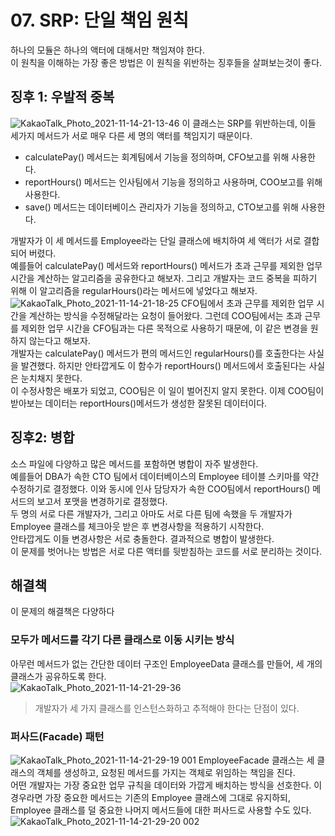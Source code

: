 # 07. SRP: 단일 책임 원칙
하나의 모듈은 하나의 액터에 대해서만 책임져야 한다.  
이 원칙을 이해하는 가장 좋은 방법은 이 원칙을 위반하는 징후들을 살펴보는것이 좋다.  

## 징후 1: 우발적 중복
![KakaoTalk_Photo_2021-11-14-21-13-46](https://user-images.githubusercontent.com/60125719/141680569-811c2dc5-3bad-47a5-b0a6-f8817d3289bd.jpeg)
이 클래스는 SRP를 위반하는데, 이들 세가지 메서드가 서로 매우 다른 세 명의 액터를 책임지기 때문이다.  
 - calculatePay() 메서드는 회계팀에서 기능을 정의하며, CFO보고를 위해 사용한다.
 - reportHours() 메서드는 인사팀에서 기능을 정의하고 사용하며, COO보고를 위해 사용한다.
 - save() 메서드는 데이터베이스 관리자가 기능을 정의하고, CTO보고를 위해 사용한다.

개발자가 이 세 메서드를 Employee라는 단일 클래스에 배치하여 세 액터가 서로 결합되어 버렸다.  
예를들어 calculatePay() 메서드와 reportHours() 메서드가 초과 근무를 제외한 업무 시간을 계산하는 알고리즘을 공유한다고 해보자. 그리고 개발자는 코드 중복을 피하기 위해 이 알고리즘을 regularHours()라는 메서드에 넣었다고 해보자.  
![KakaoTalk_Photo_2021-11-14-21-18-25](https://user-images.githubusercontent.com/60125719/141680705-ad61e276-4664-4c73-b035-1c6fc18baffe.jpeg)
CFO팀에서 초과 근무를 제외한 업무 시간을 계산하는 방식을 수정해달라는 요청이 들어왔다. 그런데 COO팀에서는 초과 근무를 제외한 업무 시간을 CFO팀과는 다른 목적으로 사용하기 때문에, 이 같은 변경을 원하지 않는다고 해보자.  
개발자는 calculatePay() 메서드가 편의 메서드인 regularHours()를 호출한다는 사실을 발견했다. 하지만 안타깝게도 이 함수가 reportHours() 메서드에서 호출된다는 사실은 눈치채지 못한다.  
이 수정사항은 배포가 되었고, COO팀은 이 일이 벌어진지 알지 못한다. 이제 COO팀이 받아보는 데이터는 reportHours()메서드가 생성한 잘못된 데이터이다.  

## 징후2: 병합
소스 파일에 다양하고 많은 메서드를 포함하면 병합이 자주 발생한다.  
예를들어 DBA가 속한 CTO 팀에서 데이터베이스의 Employee 테이블 스키마를 약간 수정하기로 결정했다. 이와 동시에 인사 담당자가 속한 COO팀에서 reportHours() 메서드의 보고서 포맷을 변경하기로 결정했다.  
두 명의 서로 다른 개발자가, 그리고 아마도 서로 다른 팀에 속했을 두 개발자가 Employee 클래스를 체크아웃 받은 후 변경사항을 적용하기 시작한다.  
안타깝게도 이들 변경사항은 서로 충돌한다. 결과적으로 병합이 발생한다.  
이 문제를 벗어나는 방법은 서로 다른 액터를 뒷받침하는 코드를 서로 분리하는 것이다.  

## 해결책
이 문제의 해결책은 다양하다 

### 모두가 메서드를 각기 다른 클래스로 이동 시키는 방식
아무런 메서드가 없는 간단한 데이터 구조인 EmployeeData 클래스를 만들어, 세 개의 클래스가 공유하도록 한다.  
![KakaoTalk_Photo_2021-11-14-21-29-36](https://user-images.githubusercontent.com/60125719/141681121-0ad540f5-90c1-4f29-be01-769b3414b524.jpeg)
> 개발자가 세 가지 클래스를 인스턴스화하고 추적해야 한다는 단점이 있다.

### 퍼사드(Facade) 패턴
![KakaoTalk_Photo_2021-11-14-21-29-19 001](https://user-images.githubusercontent.com/60125719/141681210-8ac850e2-2734-43c6-8cd1-b6668855bda2.jpeg)
EmployeeFacade 클래스는 세 클래스의 객체를 생성하고, 요청된 메서드를 가지는 객체로 위임하는 책임을 진다.  
어떤 개발자는 가장 중요한 업무 규칙을 데이터와 가깝게 배치하는 방식을 선호한다. 이 경우라면 가장 중요한 메서드는 기존의 Employee 클래스에 그대로 유지하되, Employee 클래스를 덜 중요한 나머지 메서드들에 대한 퍼사드로 사용할 수도 있다.  
![KakaoTalk_Photo_2021-11-14-21-29-20 002](https://user-images.githubusercontent.com/60125719/141681318-33a84741-934c-4bf3-8506-d8682d1a1a94.jpeg)













































